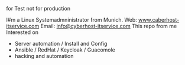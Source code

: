 for Test not for production

I#m a Linux Systemadmninistrator from Munich. 
Web: www.caberhost-itservice.com
Email: info@cyberhost-itservice.com
This repo from me 
Interested on 
- Server automation / Install and Config
- Ansible / RedHat / Keycloak / Guacomole 
- hacking and automation
